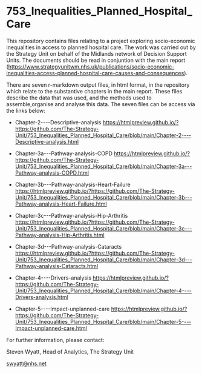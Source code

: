 # 753_Inequalities_Planned_Hospital_Care

This repository contains files relating to a project exploring socio-economic inequalities in access to planned hospital care.  The work was carried out by the Strategy Unit on behalf of the Midlands network of Decision Support Units.  The documents should be read in conjuntion with the main report (https://www.strategyunitwm.nhs.uk/publications/socio-economic-inequalities-access-planned-hospital-care-causes-and-consequences).

There are seven r-markdown output files, in html format, in the repository which relate to the substantive chapters in the main report. These files describe the data that was used, and the methods used to assemble,organise and analyse this data.  The seven files can be access via the links below:

- Chapter-2----Descriptive-analysis
https://htmlpreview.github.io/?https://github.com/The-Strategy-Unit/753_Inequalities_Planned_Hospital_Care/blob/main/Chapter-2----Descriptive-analysis.html 

- Chapter-3a---Pathway-analysis-COPD
https://htmlpreview.github.io/?https://github.com/The-Strategy-Unit/753_Inequalities_Planned_Hospital_Care/blob/main/Chapter-3a---Pathway-analysis-COPD.html

- Chapter-3b---Pathway-analysis-Heart-Failure
https://htmlpreview.github.io/?https://github.com/The-Strategy-Unit/753_Inequalities_Planned_Hospital_Care/blob/main/Chapter-3b---Pathway-analysis-Heart-Failure.html

- Chapter-3c---Pathway-analysis-Hip-Arthritis
https://htmlpreview.github.io/?https://github.com/The-Strategy-Unit/753_Inequalities_Planned_Hospital_Care/blob/main/Chapter-3c---Pathway-analysis-Hip-Arthritis.html

- Chapter-3d---Pathway-analysis-Cataracts
https://htmlpreview.github.io/?https://github.com/The-Strategy-Unit/753_Inequalities_Planned_Hospital_Care/blob/main/Chapter-3d---Pathway-analysis-Cataracts.html

- Chapter-4----Drivers-analysis
https://htmlpreview.github.io/?https://github.com/The-Strategy-Unit/753_Inequalities_Planned_Hospital_Care/blob/main/Chapter-4----Drivers-analysis.html

- Chapter-5----Impact-unplanned-care
https://htmlpreview.github.io/?https://github.com/The-Strategy-Unit/753_Inequalities_Planned_Hospital_Care/blob/main/Chapter-5----Impact-unplanned-care.html



For further information, please contact:

Steven Wyatt,
Head of Analytics,
The Strategy Unit

swyatt@nhs.net
